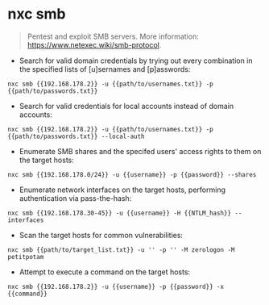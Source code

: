# nxc smb

> Pentest and exploit SMB servers.
> More information: <https://www.netexec.wiki/smb-protocol>.

- Search for valid domain credentials by trying out every combination in the specified lists of [u]sernames and [p]asswords:

`nxc smb {{192.168.178.2}} -u {{path/to/usernames.txt}} -p {{path/to/passwords.txt}}`

- Search for valid credentials for local accounts instead of domain accounts:

`nxc smb {{192.168.178.2}} -u {{path/to/usernames.txt}} -p {{path/to/passwords.txt}} --local-auth`

- Enumerate SMB shares and the specifed users' access rights to them on the target hosts:

`nxc smb {{192.168.178.0/24}} -u {{username}} -p {{password}} --shares`

- Enumerate network interfaces on the target hosts, performing authentication via pass-the-hash:

`nxc smb {{192.168.178.30-45}} -u {{username}} -H {{NTLM_hash}} --interfaces`

- Scan the target hosts for common vulnerabilities:

`nxc smb {{path/to/target_list.txt}} -u '' -p '' -M zerologon -M petitpotam` 

- Attempt to execute a command on the target hosts:

`nxc smb {{192.168.178.2}} -u {{username}} -p {{password}} -x {{command}}`
